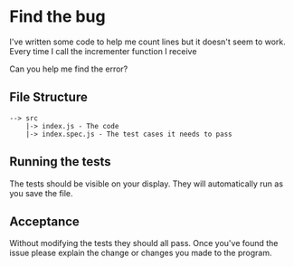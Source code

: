 # Find the bug

I've written some code to help me count lines but it doesn't seem to work. Every time I call the incrementer function I receive 

Can you help me find the error?

## File Structure

```
--> src
    |-> index.js - The code
    |-> index.spec.js - The test cases it needs to pass
```

## Running the tests

The tests should be visible on your display. They will automatically run as you save the file.

## Acceptance

Without modifying the tests they should all pass. Once you've found the issue please explain the change or changes you made to the program.